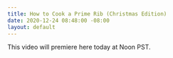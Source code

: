 ```yaml
---
title: How to Cook a Prime Rib (Christmas Edition)
date: 2020-12-24 08:48:00 -08:00
layout: default
---
```


This video will premiere here today at Noon PST. 